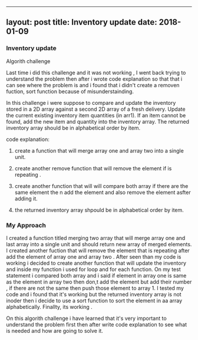 
---
layout: post
title: Inventory update
date: 2018-01-09
---

### Inventory update

Algorith challenge

Last time i did this challenge and it was not working , I went back trying to understand the problem then after i wrote code explanation so that that i can see where the problem is and i found that i didn't create a removen fuction, sort function because of misunderstainding.

In this challenge i were suppose to compare and update the inventory stored in a 2D array against a second 2D array of a fresh delivery. Update the current existing inventory item quantities (in arr1). If an item cannot be found, add the new item and quantity into the inventory array. The returned inventory array should be in alphabetical order by item.

code explanation:

1. create a function that will merge array one and array two into a single unit.

2. create another remove function that will remove the element if is repeating .

3. create another function that will will compare both array if there are the same element the n add the element and also remove the element asfter adding it.

4. the returned inventory array shpould be in alphabetical order by  item.

### My Approach

I created a function titled  merging two array that will merge array one and last array into a  single unit and should return new array of merged elements. I created another fuction that will remove the element that is repeating after add the element of array one and array two . After seen than my code is working i decided to create another  function that will update the inventory and inside my function i used for loop  and for each function. On my test  statement i compared both array and i said if element in array one is same as the element in array two then don,t add the element but add their number , if there are not the same then push those element to array 1. I tested my code and i found that it's working but the returned inventory array is not inoder then i decide to use a sort function  to sort the element in aa array alphabetically. Finallty, its working .

On this algorith challenge i have learned that it's very important to understand the problem first then after write code explanation to see what is needed and how are going to solve it.



